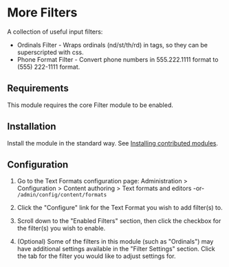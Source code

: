 # More Filters

A collection of useful input filters:

* Ordinals Filter - Wraps ordinals (nd/st/th/rd) in <span> tags, so they can be
  superscripted with css.
* Phone Format Filter - Convert phone numbers in 555.222.1111 format to
  (555) 222-1111 format.

## Requirements

This module requires the core Filter module to be enabled.

## Installation

Install the module in the standard way. See [Installing contributed modules](https://www.drupal.org/documentation/install/modules-themes/modules-8).

## Configuration

1. Go to the Text Formats configuration page:
     Administration > Configuration > Content authoring > Text formats and editors
     -or-
     `/admin/config/content/formats`

2. Click the "Configure" link for the Text Format you wish to add filter(s) to.

3. Scroll down to the "Enabled Filters" section, then click the checkbox for the filter(s) you
   wish to enable.

4. (Optional) Some of the filters in this module (such as "Ordinals") may have additional settings
   available in the "Filter Settings" section. Click the tab for the filter you would like to
   adjust settings for.
